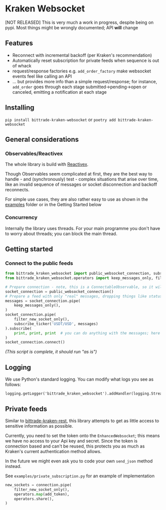 # Kraken Websocket

[NOT RELEASED] This is very much a work in progress, despite being on pypi.
Most things might be wrongly documented; API **will** change

## Features

- Reconnect with incremental backoff (per Kraken's recommendation)
- Automatically reset subscription for private feeds when sequence is out of whack
- request/response factories e.g. `add_order_factory` make websocket events feel like calling an API
- ... but provides more info than a simple request/response; 
  for instance, `add_order` goes through each stage submitted->pending->open or canceled, 
  emitting a notification at each stage

## Installing

`pip install bittrade-kraken-websocket` or `poetry add bittrade-kraken-websocket`

## General considerations

### Observables/Reactivex

The whole library is build with [Reactivex](https://rxpy.readthedocs.io/en/latest/).

Though Observables seem complicated at first, they are the best way to handle - and (synchronously) test - complex situations that arise over time, like an invalid sequence of messages or socket disconnection and backoff reconnects.

For simple use cases, they are also rather easy to use as shown in the [examples](./examples) folder or in the Getting Started below

### Concurrency

Internally the library uses threads.
For your main programme you don't have to worry about threads; you can block the main thread.

## Getting started

### Connect to the public feeds

```python
from bittrade_kraken_websocket import public_websocket_connection, subscribe_ticker
from bittrade_kraken_websocket.operators import keep_messages_only, filter_new_socket_only

# Prepare connection - note, this is a ConnectableObservable, so it will only trigger connection when we call its ``connect`` method
socket_connection = public_websocket_connection()
# Prepare a feed with only "real" messages, dropping things like status update, heartbeat, etc…
messages = socket_connection.pipe(
    keep_messages_only(),
)
socket_connection.pipe(
    filter_new_socket_only(),
    subscribe_ticker('USDT/USD', messages)
).subscribe(
    print, print, print  # you can do anything with the messages; here we simply print them out
)
socket_connection.connect()
```

_(This script is complete, it should run "as is")_


## Logging

We use Python's standard logging.
You can modify what logs you see as follows:

```
logging.getLogger('bittrade_kraken_websocket').addHandler(logging.StreamHandler())
```

## Private feeds

Similar to [bittrade-kraken-rest](https://github.com/TechSpaceAsia/bittrade-kraken-rest), this library attempts to get as little access to sensitive information as possible.

Currently, you need to set the token onto the `EnhancedWebsocket`; this means we have no access to your Api key and secret.
Since the token is connection based and can't be reused, this protects you as much as Kraken's current authentication method allows.

In the future we might even ask you to code your own `send_json` method instead.

See `examples/private_subscription.py` for an example of implementation

```python
new_sockets = connection.pipe(
    filter_new_socket_only(),
    operators.map(add_token),
    operators.share(),
)
```